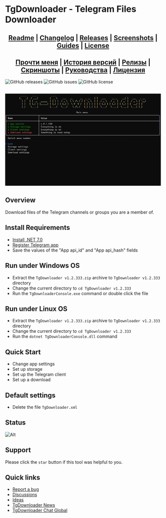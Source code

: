 ﻿# TgDownloader - Telegram Files Downloader

## <div align="center"><b><a href="README.md">Readme</a> | <a href="CHANGELOG.md">Changelog</a> | <a href="RELEASE.md">Releases</a> | <a href="SCREENSHOTS.md">Screenshots</a> | <a href="GUIDES.md">Guides</a> | <a href="LICENSE.md">License</a></b></div>
## <div align="center"><b><a href="README-RUS.md">Прочти меня</a> | <a href="CHANGELOG-RUS.md">История версий</a> | <a href="RELEASE.md">Релизы</a> | <a href="SCREENSHOTS.md">Скриншоты</a> | <a href="GUIDES-RUS.md">Руководства</a> | <a href="LICENSE.md">Лицензия</a></b></div>

![GitHub releases](https://img.shields.io/github/downloads/DamianMorozov/TgDownloader/total?style=social)
![GitHub issues](https://img.shields.io/github/issues/DamianMorozov/TgDownloader?style=social)
![GitHub license](https://img.shields.io/github/license/DamianMorozov/TgDownloader?style=social)

## <p align="center"><img src="Assets/Main_menu.png"></p>

## Overview
Download files of the Telegram channels or groups you are a member of.

## Install Requirements
- [Install .NET 7.0](https://dotnet.microsoft.com/download/dotnet/7.0)
- [Register Telegram app](https://my.telegram.org/apps/)
- Save the values of the "App api_id" and "App api_hash" fields

## Run under Windows OS
- Extract the `TgDownloader v1.2.333.zip` archive to `TgDownloader v1.2.333` directory
- Change the current directory to `cd TgDownloader v1.2.333`
- Run the `TgDownloaderConsole.exe` command or double click the file

## Run under Linux OS
- Extract the `TgDownloader v1.2.333.zip` archive to `TgDownloader v1.2.333` directory
- Change the current directory to `cd TgDownloader v1.2.333`
- Run the `dotnet TgDownloaderConsole.dll` command

## Quick Start
- Change app settings
- Set up storage
- Set up the Telegram client
- Set up a download

## Default settings
- Delete the file `TgDownloader.xml`

## Status
![Alt](https://repobeats.axiom.co/api/embed/c14de41002f34b22bb5ad579995904aa375930d2.svg "Repobeats analytics image")

## Support
Please click the `star` button if this tool was helpful to you.

## Quick links
- [Report a bug](https://github.com/DamianMorozov/TgDownloader/issues)
- [Discussions](https://github.com/DamianMorozov/TgDownloader/discussions)
- [Ideas](https://github.com/DamianMorozov/TgDownloader/discussions/categories/ideas)
- [TgDownloader News](https://t.me/TgDownloader)
- [TgDownloader Chat Global](https://t.me/TgDownloaderChat)
